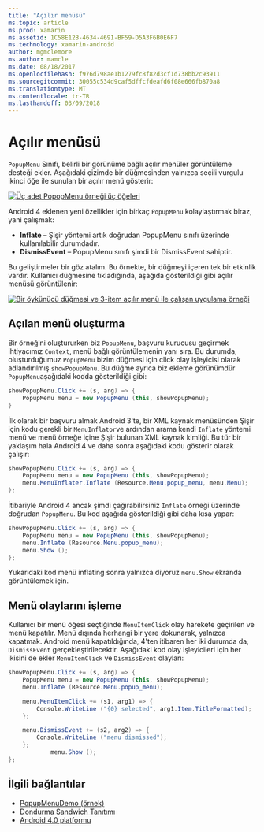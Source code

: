 ```yaml
---
title: "Açılır menüsü"
ms.topic: article
ms.prod: xamarin
ms.assetid: 1C58E12B-4634-4691-BF59-D5A3F6B0E6F7
ms.technology: xamarin-android
author: mgmclemore
ms.author: mamcle
ms.date: 08/18/2017
ms.openlocfilehash: f976d798ae1b1279fc8f82d3cf1d738bb2c93911
ms.sourcegitcommit: 30055c534d9caf5dffcfdeafd6f08e666fb870a8
ms.translationtype: MT
ms.contentlocale: tr-TR
ms.lasthandoff: 03/09/2018
---
```

# <a name="popup-menu"></a>Açılır menüsü

`PopupMenu` Sınıfı, belirli bir görünüme bağlı açılır menüler görüntüleme desteği ekler. Aşağıdaki çizimde bir düğmesinden yalnızca seçili vurgulu ikinci öğe ile sunulan bir açılır menü gösterir:

 [![Üç adet PopopMenu örneği üç öğeleri](popup-menu-images/20-popupmenu.png)](popup-menu-images/20-popupmenu.png#lightbox)

Android 4 eklenen yeni özellikler için birkaç `PopupMenu` kolaylaştırmak biraz, yani çalışmak:

-   **Inflate** &ndash; Şişir yöntemi artık doğrudan PopupMenu sınıfı üzerinde kullanılabilir durumdadır.
-   **DismissEvent** &ndash; PopupMenu sınıfı şimdi bir DismissEvent sahiptir.

Bu geliştirmeler bir göz atalım. Bu örnekte, bir düğmeyi içeren tek bir etkinlik vardır. Kullanıcı düğmesine tıkladığında, aşağıda gösterildiği gibi açılır menüsü görüntülenir:

 [![Bir öykünücü düğmesi ve 3-item açılır menü ile çalışan uygulama örneği](popup-menu-images/06-popupmenu.png)](popup-menu-images/06-popupmenu.png#lightbox)


## <a name="creating-a-popup-menu"></a>Açılan menü oluşturma

Bir örneğini oluştururken biz `PopupMenu`, başvuru kurucusu geçirmek ihtiyacımız `Context`, menü bağlı görüntülemenin yanı sıra. Bu durumda, oluşturduğumuz `PopupMenu` bizim düğmesi için click olay işleyicisi olarak adlandırılmış `showPopupMenu`.
Bu düğme ayrıca biz ekleme görünümdür `PopupMenu`aşağıdaki kodda gösterildiği gibi:

```csharp
showPopupMenu.Click += (s, arg) => {
    PopupMenu menu = new PopupMenu (this, showPopupMenu);
}
```

İlk olarak bir başvuru almak Android 3'te, bir XML kaynak menüsünden Şişir için kodu gerekli bir `MenuInflator`ve ardından arama kendi `Inflate` yöntemi menü ve menü örneğe içine Şişir bulunan XML kaynak kimliği. Bu tür bir yaklaşım hala Android 4 ve daha sonra aşağıdaki kodu gösterir olarak çalışır:

```csharp
showPopupMenu.Click += (s, arg) => {
    PopupMenu menu = new PopupMenu (this, showPopupMenu);
    menu.MenuInflater.Inflate (Resource.Menu.popup_menu, menu.Menu);
};
```

İtibariyle Android 4 ancak şimdi çağırabilirsiniz `Inflate` örneği üzerinde doğrudan `PopupMenu`. Bu kod aşağıda gösterildiği gibi daha kısa yapar:

```csharp
showPopupMenu.Click += (s, arg) => {
    PopupMenu menu = new PopupMenu (this, showPopupMenu);
    menu.Inflate (Resource.Menu.popup_menu);
    menu.Show ();
};
```

Yukarıdaki kod menü inflating sonra yalnızca diyoruz `menu.Show` ekranda görüntülemek için.


## <a name="handling-menu-events"></a>Menü olaylarını işleme

Kullanıcı bir menü öğesi seçtiğinde `MenuItemClick` olay harekete geçirilen ve menü kapatılır. Menü dışında herhangi bir yere dokunarak, yalnızca kapatmak. Android menü kapatıldığında, 4'ten itibaren her iki durumda da, `DismissEvent` gerçekleştirilecektir. Aşağıdaki kod olay işleyicileri için her ikisini de ekler `MenuItemClick` ve `DismissEvent` olayları:

```csharp
showPopupMenu.Click += (s, arg) => {
    PopupMenu menu = new PopupMenu (this, showPopupMenu);
    menu.Inflate (Resource.Menu.popup_menu);

    menu.MenuItemClick += (s1, arg1) => {
        Console.WriteLine ("{0} selected", arg1.Item.TitleFormatted);
    };

    menu.DismissEvent += (s2, arg2) => {
        Console.WriteLine ("menu dismissed");
    };
            menu.Show ();
};
```



## <a name="related-links"></a>İlgili bağlantılar

- [PopupMenuDemo (örnek)](https://developer.xamarin.com/samples/monodroid/PopupMenuDemo/)
- [Dondurma Sandwich Tanıtımı](http://www.android.com/about/ice-cream-sandwich/)
- [Android 4.0 platformu](http://developer.android.com/sdk/android-4.0.html)
